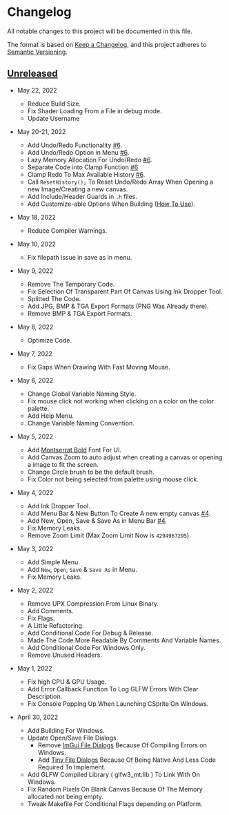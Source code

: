 # Changelog
All notable changes to this project will be documented in this file.

The format is based on [Keep a Changelog](https://keepachangelog.com/en/1.0.0/),
and this project adheres to [Semantic Versioning](https://semver.org/spec/v2.0.0.html).

## [Unreleased](https://github.com/pegvin/CSprite/releases/tag/continuous)

- May 22, 2022
	- Reduce Build Size.
	- Fix Shader Loading From a File in debug mode.
	- Update Username

- May 20-21, 2022
	- Add Undo/Redo Functionality [#6](https://github.com/pegvin/CSprite/pull/6).
	- Add Undo/Redo Option in Menu [#6](https://github.com/pegvin/CSprite/pull/6).
	- Lazy Memory Allocation For Undo/Redo [#6](https://github.com/pegvin/CSprite/pull/6).
	- Separate Code into Clamp Function [#6](https://github.com/pegvin/CSprite/pull/6)
	- Clamp Redo To Max Available History [#6](https://github.com/pegvin/CSprite/pull/6).
	- Call `ResetHistory();` To Reset Undo/Redo Array When Opening a new Image/Creating a new canvas.
	- Add Include/Header Guards in `.h` files.
	- Add Customize-able Options When Building ([How To Use](https://github.com/pegvin/CSprite/wiki/Building-From-Source#customizing)).

- May 18, 2022
	- Reduce Compiler Warnings.

- May 10, 2022
	- Fix filepath issue in save as in menu.

- May 9, 2022
	- Remove The Temporary Code.
	- Fix Selection Of Transparent Part Of Canvas Using Ink Dropper Tool.
	- Splitted The Code.
	- Add JPG, BMP & TGA Export Formats (PNG Was Already there).
	- Remove BMP & TGA Export Formats.

- May 8, 2022
	- Optimize Code.

- May 7, 2022
	- Fix Gaps When Drawing With Fast Moving Mouse.

- May 6, 2022
	- Change Global Variable Naming Style.
	- Fix mouse click not working when clicking on a color on the color palette.
	- Add Help Menu.
	- Change Variable Naming Convention.

- May 5, 2022
	- Add [Montserrat Bold](https://fonts.google.com/specimen/Montserrat) Font For UI.
	- Add Canvas Zoom to auto adjust when creating a canvas or opening a image to fit the screen.
	- Change Circle brush to be the default brush.
	- Fix Color not being selected from palette using mouse click.

- May 4, 2022

	- Add Ink Dropper Tool.
	- Add Menu Bar & New Button To Create A new empty canvas [#4](https://github.com/pegvin/CSprite/pull/4).
	- Add New, Open, Save & Save As in Menu Bar [#4](https://github.com/pegvin/CSprite/pull/4).
	- Fix Memory Leaks.
	- Remove Zoom Limit (Max Zoom Limit Now is `4294967295`).

- May 3, 2022
	- Add Simple Menu.
	- Add `New`, `Open`, `Save` & `Save As` in Menu.
	- Fix Memory Leaks.

- May 2, 2022
	- Remove UPX Compression From Linux Binary.
	- Add Comments.
	- Fix Flags.
	- A Little Refactoring.
	- Add Conditional Code For Debug & Release.
	- Made The Code More Readable By Comments And Variable Names.
	- Add Conditional Code For Windows Only.
	- Remove Unused Headers.

- May 1, 2022
	- Fix high CPU & GPU Usage.
	- Add Error Callback Function To Log GLFW Errors With Clear Description.
	- Fix Console Popping Up When Launching CSprite On Windows.

- April 30, 2022
	- Add Building For Windows.
	- Update Open/Save File Dialogs.
		- Remove [ImGui File Dialogs](https://github.com/aiekick/ImGuiFileDialog) Because Of Compiling Errors on Windows.
		- Add [Tiny File Dialogs](https://sourceforge.net/projects/tinyfiledialogs/) Because Of Being Native And Less Code Required To Implement.
	- Add GLFW Compiled Library ( glfw3_mt.lib ) To Link With On Windows.
	- Fix Random Pixels On Blank Canvas Because Of The Memory allocated not being empty.
	- Tweak Makefile For Conditional Flags depending on Platform.
